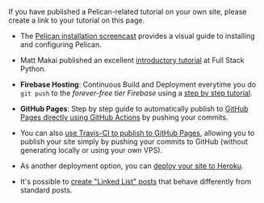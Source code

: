 If you have published a Pelican-related tutorial on your own site, please create a link to your tutorial on this page.

- The [Pelican installation screencast](http://hackercodex.com/guide/pelican-static-site-generator-install/) provides a visual guide to installing and configuring Pelican.

- Matt Makai published an excellent [introductory tutorial](https://www.fullstackpython.com/blog/generating-static-websites-pelican-jinja2-markdown.html) at Full Stack Python.

- **Firebase Hosting**: Continuous Build and Deployment everytime you do `git push` to the *forever-free tier Firebase* using a [step by step tutorial](https://uberpython.com/articles/auto-deploy-pelican-websites-to-firebase-hosting).

- **GitHub Pages**: Step by step guide to automatically publish to [GitHub Pages directly using GitHub Actions](https://uberpython.com/articles/automate-deployment-of-pelican-website-to-github-pages) by pushing your commits. 

- You can also [use Travis-CI to publish to GitHub Pages](http://zonca.github.io/2013/09/automatically-build-pelican-and-publish-to-github-pages.html), allowing you to publish your site simply by pushing your commits to GitHub (without generating locally or using your own VPS).

- As another deployment option, you can [deploy your site to Heroku](http://blog.getpelican.com/using-pelican-with-heroku.html).

- It's possible to [create "Linked List" posts](https://gist.github.com/jsonbecker/7539951) that behave differently from standard posts.
